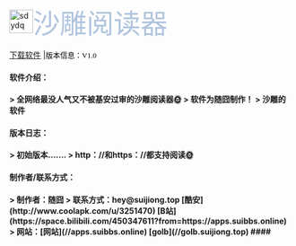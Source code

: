 <META content="随囧,suijiong,Suijiong,bloh,App,app,酷安,基安,垃圾,我,哔哩哔哩,下载,Download,傻B,迷你世界,迷你屎界,垃圾,up,随囧啊,应用下载,Fusion app,FA,Bilibili,bilibili，比例比例,比例,apps.suibbs.online.随囧应用商店,随囧囧囧,store,应用，应用商店" name=keywords>    
<META content="随囧应用商店，随囧的App store" name=description>

        

        

<meta charset="UTF-8">

<meta http-equiv="X-UA-Compatible" content="IE=edge"> 

<meta name="viewport" content="width=device-width, initial-scale=1">

        

<img loading="aaa" src="http://image.coolapk.com/apk_logo/2020/1115/16/icon-279015-o_1en5hv9nh72llepfkr1deb1otj1v-uid-3251470@373x373.png" alt="sdydq" width="42" height="42"><font face="微软雅黑" size="7" color="#B0C4DE">沙雕阅读器</font>

<div class="AppName">

<a href="/apps/1.html">
        
        
<a href="https://golb.suijiong.top/%E6%B2%99%E9%9B%95%E9%98%85%E8%AF%BB%E5%99%A8_1.0.apk">下载软件</a> |<font face="微软雅黑" size="2" color="black">版本信息：V1.0</font>

<h4>软件介绍：<h4>
 > 全网络最没人气又不被基安过审的沙雕阅读器🌞
 > 软件为随囧制作！
 > 沙雕的软件
<h4>版本日志：<h4>
 > 初始版本.......
 > http：//和https：//都支持阅读🌞
<h4>制作者/联系方式：<h4>
> 制作者：随囧
> 联系方式：hey@suijiong.top
[酷安](http://www.coolapk.com/u/3251470)
[B站](https://space.bilibili.com/450347611?from=https://apps.suibbs.online)
> 网站：[网站](//apps.suibbs.online)
[golb](//golb.suijiong.top)
#### 
